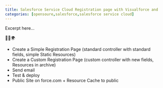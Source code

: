 ```yaml
---
title: Salesforce Service Cloud Registration page with Visualforce and Apex Controller
categories: [opensoure,salesforce,salesforce service cloud]
---
```

Excerpt here...
<p class="text-center">🐍👑🌍</p>
<!--more-->

- Create a Simple Registration Page (standard controller with standard fields, simple Static Resources)
- Create a Custom Registration Page (custom controller with new fields, Resources in archive)
- Send email
- Test & deploy 
- Public Site on force.com + Resource Cache to public
